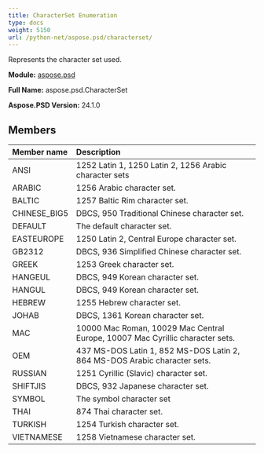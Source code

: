```yaml
---
title: CharacterSet Enumeration
type: docs
weight: 5150
url: /python-net/aspose.psd/characterset/
---
```


Represents the character set used.

**Module:** [aspose.psd](/psd/python-net/aspose.psd/)

**Full Name:** aspose.psd.CharacterSet

**Aspose.PSD Version:** 24.1.0

## **Members**
| **Member name** | **Description** |
| :- | :- |
| ANSI | 1252 Latin 1, 1250 Latin 2, 1256 Arabic character sets |
| ARABIC | 1256 Arabic character set. |
| BALTIC | 1257 Baltic Rim character set. |
| CHINESE_BIG5 | DBCS, 950 Traditional Chinese character set. |
| DEFAULT | The default character set. |
| EASTEUROPE | 1250 Latin 2, Central Europe character set. |
| GB2312 | DBCS, 936 Simplified Chinese character set. |
| GREEK | 1253 Greek character set. |
| HANGEUL | DBCS, 949 Korean character set. |
| HANGUL | DBCS, 949 Korean character set. |
| HEBREW | 1255 Hebrew character set. |
| JOHAB | DBCS, 1361 Korean character set. |
| MAC | 10000 Mac Roman, 10029 Mac Central Europe, 10007 Mac Cyrillic character sets. |
| OEM | 437 MS-DOS Latin 1, 852 MS-DOS Latin 2, 864 MS-DOS Arabic character sets. |
| RUSSIAN | 1251 Cyrillic (Slavic) character set. |
| SHIFTJIS | DBCS, 932 Japanese character set. |
| SYMBOL | The symbol character set |
| THAI | 874 Thai character set. |
| TURKISH | 1254 Turkish character set. |
| VIETNAMESE | 1258 Vietnamese character set. |

